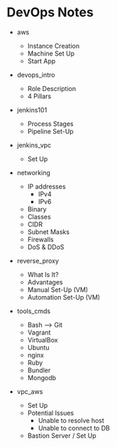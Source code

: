 # DevOps Notes

- aws
  - Instance Creation
  - Machine Set Up
  - Start App

- devops_intro
  - Role Description
  - 4 Pillars
  
- jenkins101
  - Process Stages
  - Pipeline Set-Up

- jenkins_vpc
  - Set Up

- networking
  - IP addresses
    - IPv4
    - IPv6
  - Binary
  - Classes
  - CIDR
  - Subnet Masks
  - Firewalls
  - DoS & DDoS

- reverse_proxy
  - What Is It?
  - Advantages
  - Manual Set-Up (VM)
  - Automation Set-Up (VM)

- tools_cmds
  - Bash --> Git
  - Vagrant
  - VirtualBox
  - Ubuntu
  - nginx
  - Ruby
  - Bundler
  - Mongodb

- vpc_aws
  - Set Up
  - Potential Issues
    - Unable to resolve host
    - Unable to connect to DB
  - Bastion Server / Set Up